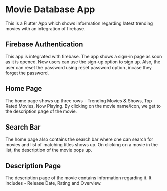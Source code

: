 # Movie Database App
This is a Flutter App which shows information regarding latest trending movies with an integration of firebase.

## Firebase Authentication
This app is integrated with firebase. 
The app shows a sign-in page as soon as it is opened.
New users can use the sign-up option to sign up. 
Also, the user can reset the password using reset password option, incase they forget the password.

## Home Page
The home page shows up three rows - Trending Movies & Shows, Top Rated Movies, Now Playing.
By clicking on the movie name/icon, we get to the description page of the movie.

## Search Bar
The home page also contains the search bar where one can search for movies and list of matching titles shows up.
On clicking on a movie in the list, the description of the movie pops up.

## Description Page
The description page of the movie contains information regarding it.
It includes - Release Date, Rating and Overview.
